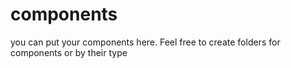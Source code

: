 # components

you can put your components here. Feel free to create folders for components or by their type